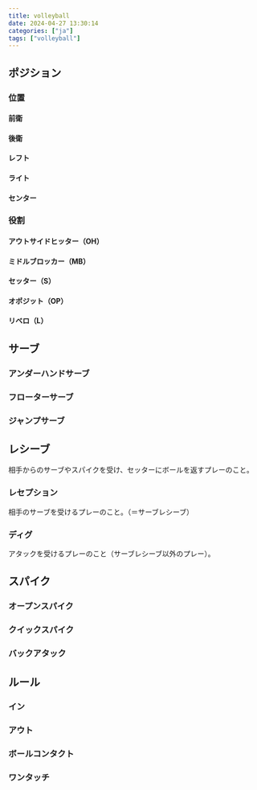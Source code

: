 ```yaml
---
title: volleyball
date: 2024-04-27 13:30:14
categories: ["ja"]
tags: ["volleyball"]
---
```

## ポジション

### 位置

#### 前衛

#### 後衛

#### レフト

#### ライト

#### センター

### 役割

#### アウトサイドヒッター（OH）

#### ミドルブロッカー（MB）

#### セッター（S）

#### オポジット（OP）

#### リベロ（L）

## サーブ

### アンダーハンドサーブ

### フローターサーブ

### ジャンプサーブ

## レシーブ

相手からのサーブやスパイクを受け、セッターにボールを返すプレーのこと。

### レセプション

相手のサーブを受けるプレーのこと。（＝サーブレシーブ）

### ディグ

アタックを受けるプレーのこと（サーブレシーブ以外のプレー）。

## スパイク

### オープンスパイク

### クイックスパイク

### バックアタック

## ルール

### イン

### アウト

### ボールコンタクト

### ワンタッチ